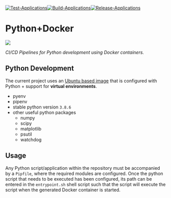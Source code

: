[![Test-Applications](https://github.com/basavyr/Py-Docker-CI-CD/actions/workflows/test-pipeline.yml/badge.svg)](https://github.com/basavyr/Py-Docker-CI-CD/actions/workflows/test-pipeline.yml)[![Build-Applications](https://github.com/basavyr/Py-Docker-CI-CD/actions/workflows/build-pipeline.yml/badge.svg)](https://github.com/basavyr/Py-Docker-CI-CD/actions/workflows/build-pipeline.yml)[![Release-Applications](https://github.com/basavyr/Py-Docker-CI-CD/actions/workflows/release.yml/badge.svg)](https://github.com/basavyr/Py-Docker-CI-CD/actions/workflows/release.yml)

# Python+Docker 

![](https://www.docker.com/sites/default/files/d8/2019-07/horizontal-logo-monochromatic-white.png)

*CI/CD Pipelines for Python development using Docker containers.*

## Python Development

The current project uses an [Ubuntu based image](https://hub.docker.com/repository/docker/basavyr/pyenv-ubuntu) that is configured with Python + support for **virtual environments**.

* pyenv
* pipenv
* stable python version `3.8.6`
* other useful python packages
    - numpy
    - scipy
    - matplotlib
    - psutil
    - watchdog

## Usage

Any Python script/application within the repository must be accompanied by a `Pipfile`, where the required modules are configured. Once the python script that needs to be executed has been configured, its path can be entered in the `entrypoint.sh` shell script such that the script will execute the script when the generated Docker container is started.